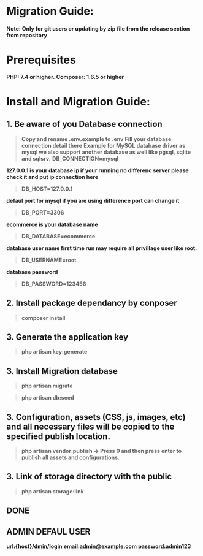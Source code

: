 # Migration Guide:

#### Note: Only for git users or updating by zip file from the release section from repository

# Prerequisites
**PHP: 7.4 or higher.**
**Composer: 1.6.5 or higher**

# Install and Migration Guide:

## 1. Be aware of you Database connection
> **Copy and rename .env.example to .env**
> **Fill your database connection detail there**
**Example for MySQL**
**database driver as mysql we also support another database as well like pgsql, sqlite and sqlsrv.**
> **DB_CONNECTION=mysql**

**127.0.0.1 is your database ip if your running no differenc server please check it and put ip connection here**
> **DB_HOST=127.0.0.1**

**defaul port for mysql if you are using difference port can change it**
> **DB_PORT=3306**

**ecommerce is your database name**
> **DB_DATABASE=ecommerce**

**database user name first time run may require all privillage user like root.**
> **DB_USERNAME=root**

**database password**
> **DB_PASSWORD=123456**

## 2. Install package dependancy by conposer

> **composer install**

## 3. Generate the application key

> **php artisan key:generate**

## 3. Install Migration database

> **php artisan migrate**

> **php artisan db:seed**

## 3. Configuration, assets (CSS, js, images, etc) and all necessary files will be copied to the specified publish location.

> **php artisan vendor:publish**
> **-> Press 0 and then press enter to publish all assets and configurations.**

## 3. Link of storage directory with the public

> **php artisan storage:link**

## DONE ##

## ADMIN DEFAUL USER
**url:{host}/dmin/login**
**email:admin@example.com**
**password:admin123**